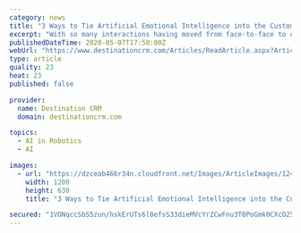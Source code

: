 ```yaml
---
category: news
title: "3 Ways to Tie Artificial Emotional Intelligence into the Customer Journey"
excerpt: "With so many interactions having moved from face-to-face to online, it has become more important than ever to be able to gauge emotions from afar. Today's AI is increasingly up to the task."
publishedDateTime: 2020-05-07T17:50:00Z
webUrl: "https://www.destinationcrm.com/Articles/ReadArticle.aspx?ArticleID=140693"
type: article
quality: 23
heat: 23
published: false

provider:
  name: Destination CRM
  domain: destinationcrm.com

topics:
  - AI in Robotics
  - AI

images:
  - url: "https://dzceab466r34n.cloudfront.net/Images/ArticleImages/124796-viewpoints-datafaces-ORG.jpg"
    width: 1200
    height: 630
    title: "3 Ways to Tie Artificial Emotional Intelligence into the Customer Journey"

secured: "1VONqccSbS5zun/hskErUTs6l0efsS33dieMVcYrZCwFnu3T0PoGmk0CXcO25/cISmEKqsk5m6QlClDXce1+hTM+cMfpVokEmG01M9vBu/30USy9wXMVNweWvba02+xKX5StFblzCVPatGYLAudcR6cbtRlxjZ6SM4fDUja3jBSLcBsi+aV0xlznXEr+QaJ8hs553QlKEpgTE/iYz7iSxG2EGgnR7Aji5w7sJrftF4m0eb6P6Mnx3X8ioAU/quVuVQnlUAncfBwFOw/lcHGnqyQ4uAeQ/ZwD0VOSw+3bTxNrkPNXfx16N/3TfVqQO/VL;nN7WLZHZeYo7pA5Qy12I1A=="
---
```


